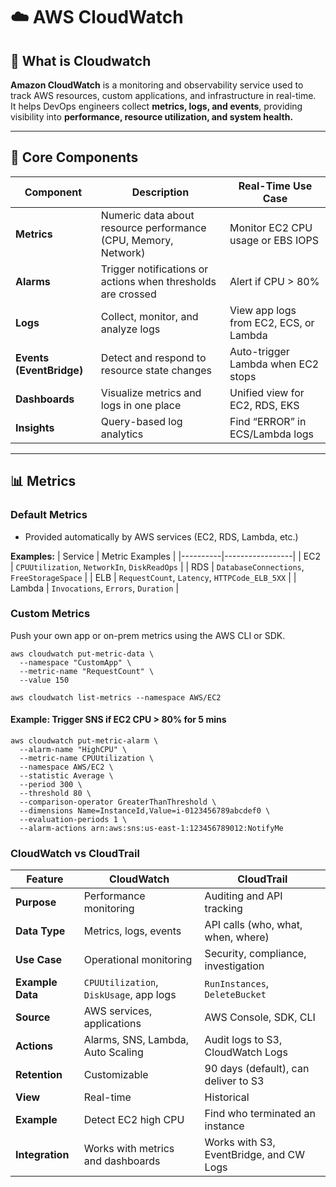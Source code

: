 # ☁️ AWS CloudWatch 

## 📘 What is Cloudwatch

**Amazon CloudWatch** is a monitoring and observability service used to track AWS resources, custom applications, and infrastructure in real-time.  
It helps DevOps engineers collect **metrics, logs, and events**, providing visibility into **performance, resource utilization, and system health.**

---

## 🚀 Core Components

| Component | Description | Real-Time Use Case |
|------------|--------------|--------------------|
| **Metrics** | Numeric data about resource performance (CPU, Memory, Network) | Monitor EC2 CPU usage or EBS IOPS |
| **Alarms** | Trigger notifications or actions when thresholds are crossed | Alert if CPU > 80% |
| **Logs** | Collect, monitor, and analyze logs | View app logs from EC2, ECS, or Lambda |
| **Events (EventBridge)** | Detect and respond to resource state changes | Auto-trigger Lambda when EC2 stops |
| **Dashboards** | Visualize metrics and logs in one place | Unified view for EC2, RDS, EKS |
| **Insights** | Query-based log analytics | Find “ERROR” in ECS/Lambda logs |

---

## 📊 Metrics

### Default Metrics
- Provided automatically by AWS services (EC2, RDS, Lambda, etc.)

**Examples:**
| Service | Metric Examples |
|----------|-----------------|
| EC2 | `CPUUtilization`, `NetworkIn`, `DiskReadOps` |
| RDS | `DatabaseConnections`, `FreeStorageSpace` |
| ELB | `RequestCount`, `Latency`, `HTTPCode_ELB_5XX` |
| Lambda | `Invocations`, `Errors`, `Duration` |

### Custom Metrics
Push your own app or on-prem metrics using the AWS CLI or SDK.

```
aws cloudwatch put-metric-data \
  --namespace "CustomApp" \
  --metric-name "RequestCount" \
  --value 150
```
```
aws cloudwatch list-metrics --namespace AWS/EC2
```

#### Example: Trigger SNS if EC2 CPU > 80% for 5 mins
```
aws cloudwatch put-metric-alarm \
  --alarm-name "HighCPU" \
  --metric-name CPUUtilization \
  --namespace AWS/EC2 \
  --statistic Average \
  --period 300 \
  --threshold 80 \
  --comparison-operator GreaterThanThreshold \
  --dimensions Name=InstanceId,Value=i-0123456789abcdef0 \
  --evaluation-periods 1 \
  --alarm-actions arn:aws:sns:us-east-1:123456789012:NotifyMe

```

### CloudWatch vs CloudTrail

| Feature          | **CloudWatch**                          | **CloudTrail**                          |
| ---------------- | --------------------------------------- | --------------------------------------- |
| **Purpose**      | Performance monitoring                  | Auditing and API tracking               |
| **Data Type**    | Metrics, logs, events                   | API calls (who, what, when, where)      |
| **Use Case**     | Operational monitoring                  | Security, compliance, investigation     |
| **Example Data** | `CPUUtilization`, `DiskUsage`, app logs | `RunInstances`, `DeleteBucket`          |
| **Source**       | AWS services, applications              | AWS Console, SDK, CLI                   |
| **Actions**      | Alarms, SNS, Lambda, Auto Scaling       | Audit logs to S3, CloudWatch Logs       |
| **Retention**    | Customizable                            | 90 days (default), can deliver to S3    |
| **View**         | Real-time                               | Historical                              |
| **Example**      | Detect EC2 high CPU                     | Find who terminated an instance         |
| **Integration**  | Works with metrics and dashboards       | Works with S3, EventBridge, and CW Logs |
